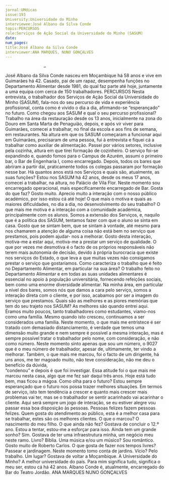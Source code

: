 ```yaml
---
jornal:UMdicas
issue:193
University:Universidade do Minho
interviewee:José Albano da Silva Conde
topis:PERCURSOS
role:Serviços de Ação Social da Universidade do Minho (SASUM)
date:
num_pages:
title:José Albano da Silva Conde
interviewer:ANA MARQUES, NUNO GONÇALVES
---
```

                     …
José Albano da Silva Conde nasceu em Moçambique há 58 anos e vive 
em Guimarães há 42. Casado, pai de um rapaz, desempenha funções 
no Departamento Alimentar desde 1981, do qual faz parte até hoje, 
juntamente a uma equipa com cerca de 150 trabalhadores.
PERCURSOS
Nesta entrevista, o trabalhador dos Serviços 
de Ação Social da Universidade do Minho 
(SASUM), fala-nos do seu percurso de vida e 
experiência profissional, conta como é vivido 
o dia a dia, afirmando-se “esperançado” 
no futuro. 
Como chegou aos SASUM e qual o seu 
percurso profissional? 
Trabalho na área da restauração desde os 
13 anos, inicialmente na zona do Douro 
em Santa Marta de Penaguião, depois, e 
após vir viver para Guimarães, comecei a 
trabalhar, no final da escola e aos fins de 
semana, em restaurantes. Na altura em 
que os SASUM começaram a funcionar 
aqui em Guimarães, precisaram de uma 
pessoa, fui à entrevista e fiquei cá a 
trabalhar como auxiliar de alimentação. 
Passei por vários setores, inclusive pela 
cozinha, altura em que tirei formação de 
cozinheiro. O serviço foi-se expandindo e, quando fomos para o Campus de 
Azurém, assumi o primeiro bar, o Bar de 
Engenharia I, como encarregado. Depois, 
todos os bares que abriram a partir daí, 
praticamente todos os colegas passaram 
por formação nesse bar. 
Há quantos anos está nos Serviços e quais 
são, atualmente, as suas funções?
Estou nos SASUM há 42 anos, desde os 
meus 17 anos, comecei a trabalhar, na 
altura, no Palácio de Vila Flor.  Neste 
momento sou encarregado operacional, 
mais especificamente encarregado de Bar.
Gosta do que faz?
Gosto muito. Aprecio muito a interação 
com o nosso público académico, por isso 
estou cá até hoje! 
O que mais o motiva e quais as 
maiores dificuldades, no dia a dia, no 
desenvolvimento do seu trabalho? 
O que mais me motiva é a interação com 
a comunidade académica, principalmente com os alunos. Somos a extensão dos 
Serviços, e, naquilo que é a política dos 
SASUM, tentamos fazer com que o aluno 
se sinta em casa. Gosto que se sintam 
bem, que se sintam à vontade, até 
mesmo para nos chamarem a atenção 
de alguma coisa não está bem no serviço 
que prestamos, pois podem ajudar-
nos a melhorar. Gosto desta interação, 
motiva-me a estar aqui, motiva-me a 
prestar um serviço de qualidade.
O que por vezes me desmotiva é o facto de 
os próprios responsáveis não terem mais 
autonomia de decisão, devido à própria 
burocracia que existe nos serviços do 
Estado, o que leva a que muitas vezes 
não consigamos prestar o serviço que 
gostaríamos. 
Como caracteriza o trabalho que é 
feito no Departamento Alimentar, em 
particular na sua área?
O trabalho feito no Departamento 
Alimentar e em todas as suas unidades 
alimentares é essencial no apoio à população universitária, fornecendo 
refeições sociais, bem como uma enorme 
diversidade alimentar. Na minha área, em 
particular a nível dos bares, somos nós 
que damos a cara pelo serviço, somos a 
interação direta com o cliente, e por isso, 
acabamos por ser a imagem do serviço 
que prestamos. 
Quais são as melhores e as piores 
memórias que tem do seu trajeto nos 
SASUM?
As melhores são quando entrei aqui. 
Éramos muito poucos, tanto trabalhadores 
como estudantes, viamo-nos como uma 
família. Mesmo quando isto cresceu, 
continuamos a ser considerados uma 
família. Neste momento, o que mais me 
entristece é ser tratado com demasiado 
distanciamento, é verdade que temos uma 
dimensão muito grande e nem sempre é 
possível a mesma interação, mas é sempre 
possível tratar o trabalhador pelo nome, 
com consideração, e não como número. 
Neste momento sinto apenas que sou um 
número, o 9027 que é o meu número de 
trabalhador, apesar de, ultimamente, ter 
vindo a melhorar. 
Também, o que mais me marcou, foi o 
facto de um dirigente, há uns anos, me ter 
magoado muito, não teve consideração, 
não me deu o benefício da dúvida,  
“condenou” e depois é que foi investigar.
Essa atitude foi o que mais me marcou 
nesta casa, algo que me fez sair daqui 
três anos.  Hoje está tudo bem, mas ficou 
a mágoa. 
Como olha para o futuro?
Estou sempre esperançado que o futuro 
nos possa trazer melhores situações. Em 
termos de serviço, isto tem tendência 
a crescer e quanto mais crescer mais 
problemas vai ter, mas se o trabalhador se 
sentir acarinhado vai acarinhar o cliente. 
Aqui será sempre um jogo de interação, 
se eu estiver alegre vou passar essa boa 
disposição às pessoas. Pessoas felizes 
fazem pessoas felizes. 
Quem gosta do atendimento ao público, 
esta é a melhor casa para se trabalhar, 
estes são os melhores clientes. 
 O que o marcou?
O nascimento do meu filho. 
O que ainda não fez?
Gostava de concluir o 12.º ano. Estou a 
tentar, estou-me a esforçar para isso. 
Ainda tem um grande sonho?
Sim. Gostava de ter uma infraestrutura 
minha, um negócio meu neste ramo. 
Livro?
Bíblia. 
Uma música e/ou um músico?
Sou romântico. Gosto muito de Roberto 
Carlos.
O que gosta de fazer nos tempos livres?  
Passear e jardinagem. Neste momento 
tomo conta de jardins. 
Vício?
Pelo trabalho. 
Um lugar?
Gostava de voltar a Moçambique. 
A Universidade do Minho?
A melhor universidade do país. Para 
mim significa tudo, significa o meu ser, 
estou cá há 42 anos. 
Albano Conde é, atualmente, encarregado do Bar do Teatro Jordão. ANA MARQUES NUNO GONÇALVES